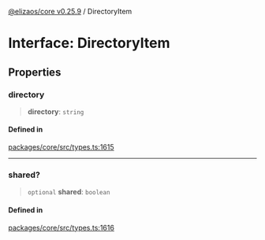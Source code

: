 [@elizaos/core v0.25.9](../index.md) / DirectoryItem

# Interface: DirectoryItem

## Properties

### directory

> **directory**: `string`

#### Defined in

[packages/core/src/types.ts:1615](https://github.com/elizaOS/eliza/blob/main/packages/core/src/types.ts#L1615)

***

### shared?

> `optional` **shared**: `boolean`

#### Defined in

[packages/core/src/types.ts:1616](https://github.com/elizaOS/eliza/blob/main/packages/core/src/types.ts#L1616)
